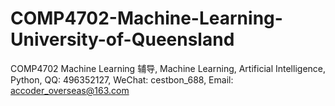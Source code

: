 # COMP4702-Machine-Learning-University-of-Queensland
COMP4702 Machine Learning 辅导, Machine Learning, Artificial Intelligence, Python, QQ: 496352127, WeChat: cestbon_688, Email: accoder_overseas@163.com
